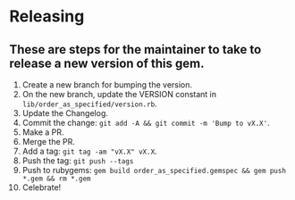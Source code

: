 # Releasing

## These are steps for the maintainer to take to release a new version of this gem.

1. Create a new branch for bumping the version.
1. On the new branch, update the VERSION constant in `lib/order_as_specified/version.rb`.
1. Update the Changelog.
1. Commit the change: `git add -A && git commit -m 'Bump to vX.X'`.
1. Make a PR.
1. Merge the PR.
1. Add a tag: `git tag -am "vX.X" vX.X`.
1. Push the tag: `git push --tags`
1. Push to rubygems: `gem build order_as_specified.gemspec && gem push *.gem && rm *.gem`
1. Celebrate!
